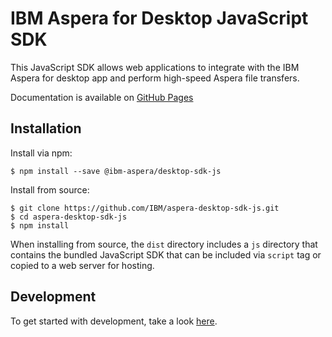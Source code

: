 # IBM Aspera for Desktop JavaScript SDK
This JavaScript SDK allows web applications to integrate with the IBM Aspera for desktop app and perform high-speed Aspera file transfers.

Documentation is available on [GitHub Pages](https://ibm.github.io/aspera-desktop-sdk-js/docs/)

## Installation
Install via npm:

```shell
$ npm install --save @ibm-aspera/desktop-sdk-js
```

Install from source:

```shell
$ git clone https://github.com/IBM/aspera-desktop-sdk-js.git
$ cd aspera-desktop-sdk-js
$ npm install
```

When installing from source, the `dist` directory includes a `js` directory that contains the bundled JavaScript SDK that can be included via `script` tag
or copied to a web server for hosting.

## Development
To get started with development, take a look [here](https://github.com/IBM/aspera-desktop-sdk-js/blob/main/docs/DEVELOPMENT.md).
